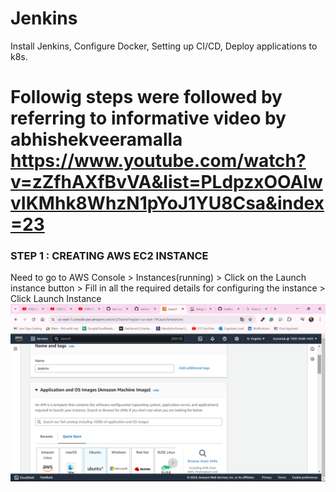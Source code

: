 # Jenkins
Install Jenkins, Configure Docker, Setting up CI/CD, Deploy applications to k8s.

# Followig steps were followed by referring to informative video by abhishekveeramalla https://www.youtube.com/watch?v=zZfhAXfBvVA&list=PLdpzxOOAlwvIKMhk8WhzN1pYoJ1YU8Csa&index=23  

### STEP 1 : CREATING AWS EC2 INSTANCE
Need to go to AWS Console > Instances(running) > Click on the Launch instance button > Fill in all the required details for configuring the instance > Click Launch Instance
![alt text](image.png)
